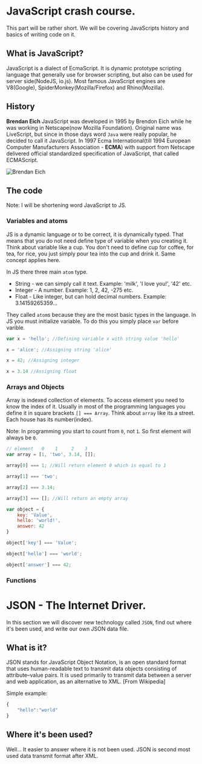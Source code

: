 # JavaScript crash course.

This part will be rather short. We will be covering JavaScripts history and basics of writing code on it.

## What is JavaScript?

JavaScript is a dialect of EcmaScript. It is dynamic prototype scripting language that generally use for browser scripting, but also can be used for server side(NodeJS, io.js). Most famous JavaScript engines are V8(Google), SpiderMonkey(Mozilla/Firefox) and Rhino(Mozilla).

## History

**Brendan Eich**
JavaScript was developed in 1995 by Brendon Eich while he was working in Netscape(now Mozilla Foundation). Original name was LiveScript, but since in those days word ```Java``` were really popular, he decided to call it JavaScript. In 1997 Ecma International(till 1994 European Computer Manufacturers Association - **ECMA**) with support from Netscape delivered official standardized specification of JavaScript, that called ECMAScript.

![Brendan Eich](https://upload.wikimedia.org/wikipedia/commons/d/d1/Brendan_Eich_Mozilla_Foundation_official_photo.jpg)

## The code

Note: I will be shortening word JavaScript to JS.

### Variables and atoms

JS is a dynamic language or to be correct, it is dynamically typed. That means that you do not need define type of variable when you creating it. Think about variable like a cup. You don't need to define cup for coffee, for tea, for rice, you just simply pour tea into the cup and drink it. Same concept applies here.

In JS there three main `atom` type. 

 - String - we can simply call it text. Example: 'milk', 'I love you!', '42' etc.
 - Integer - A number. Example: 1, 2, 42, -275 etc.
 - Float - Like integer, but can hold decimal numbers. Example: 3.14159265359...
 
They called `atom`s because they are the most basic types in the language.
In JS you must initialize variable. To do this you simply place `var` before varible.

```js
var x = 'hello'; //Defining variable x with string value 'hello'

x = 'alice'; //Assigning string 'alice'

x = 42; //Assigning integer

x = 3.14 //Assigning float 

```

### Arrays and Objects
Array is indexed collection of elements. To access element you need to know the index of it. Usually in most of the programming languages you define it in square brackets `[] === Array`. Think about `array` like its a street. Each house has its number(index).

Note: In programming you start to count from `0`, not `1`. So first element will always be `0`.

```js
// element   0    1     2    3
var array = [1, 'two', 3.14, []];

array[0] === 1; //Will return element 0 which is equal to 1

array[1] === 'two'; 

array[2] === 3.14;

array[3] === []; //Will return an empty array
```

```js
var object = {
	key: 'Value',
	hello: 'world!',
	answer: 42
}

object['key'] === 'Value';

object['hello'] === 'world';

object['answer'] === 42;

```

### Functions


# JSON - The Internet Driver.

In this section we will discover new technology called ```JSON```, find out where it's been used, and write our own JSON data file.

## What is it?

JSON stands for JavaScript Object Notation, is an open standard format that uses human-readable text to transmit data objects consisting of attribute–value pairs. It is used primarily to transmit data between a server and web application, as an alternative to XML. [From Wikipedia]

Simple example:
```javascript
{
    "hello":"world"
}
```

## Where it's been used?

Well... It easier to answer where it is not been used. JSON is second most used data transmit format after XML. 